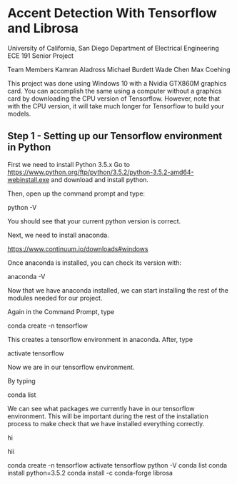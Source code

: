 # Accent Detection With Tensorflow and Librosa
University of California, San Diego 
Department of Electrical Engineering
ECE 191 Senior Project

Team Members
Kamran Aladross
Michael Burdett
Wade Chen
Max Coehing 


This project was done using Windows 10 with a Nvidia GTX860M graphics card. 
You can accomplish the same using a computer without a graphics card by downloading the CPU version of Tensorflow. However, note that with the CPU version, it will take much longer for Tensorflow to build your models.
## Step 1 - Setting up our Tensorflow environment in Python
First we need to install Python 3.5.x
Go to 
https://www.python.org/ftp/python/3.5.2/python-3.5.2-amd64-webinstall.exe
and download and install python.

Then, open up the command prompt and type:

python -V

You should see that your current python version is correct.

Next, we need to install anaconda.

https://www.continuum.io/downloads#windows

Once anaconda is installed, you can check its version with:

anaconda -V

Now that we have anaconda installed, we can start installing the rest of the modules needed for our project.

Again in the Command Prompt, type

conda create -n tensorflow

This creates a tensorflow environment in anaconda. After, type

activate tensorflow

Now we are in our tensorflow environment.

By typing 

conda list

We can see what packages we currently have in our tensorflow environment. This will be important during the rest of the installation process to make check that we have installed everything correctly.

hi

hii

conda create -n tensorflow
activate tensorflow
python -V
conda list
conda install python=3.5.2
conda install -c conda-forge librosa
